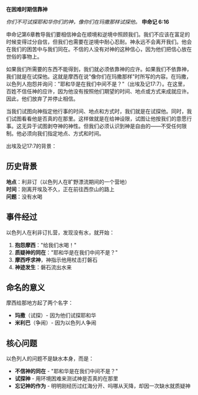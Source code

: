 

**在困难时期信靠神**

_你们不可试探耶和华你们的神，像你们在玛撒那样试探他。_ **申命记 6:16**

申命记第6章教导我们要相信神会在顺境和逆境中照顾我们。我们不应该在富足的时候变得过分自信，但我们也需要在逆境中耐心忍耐。神永远不会离开我们。他会在我们的困苦中与我们同在。不信的人没有对神的这种信心，因为他们把信心放在世俗的事物上。

如果我们所需要的东西不能得到，我们就必须依靠神的应许。如果我们不依靠神，我们就是在试探他。这就是摩西在说"像你们在玛撒那样"时所写的内容。在玛撒，以色列人抱怨并询问："耶和华是在我们中间不是？"（出埃及记17:7）。在这里，百姓不信任神的应许，因为他没有按照他们期望的时间、地点或方式来成就应许。因此，他们放弃了并停止相信。

当我们试图向神指定他行事的时间、地点和方式时，我们就是在试探他。同时，我们试图看看他是否真的在那里。这样做就是在给神设限，试图让他按我们的意愿行事。这无异于试图剥夺神的神性。但我们必须认识到神是自由的——不受任何限制。他必须向我们指定地点、方式和时间。

出埃及记17:7的背景：

## 历史背景

**地点**：利非订（以色列人在旷野漂流期间的一个营地）  
**时间**：刚离开埃及不久，正在前往西奈山的路上  
**问题**：没有水喝

## 事件经过

以色列人在利非订扎营，发现没有水，就开始：

1. **抱怨摩西**："给我们水喝！"
2. **质疑神的同在**："耶和华是在我们中间不是？"
3. **摩西呼求神**，神指示他用杖击打磐石
4. **神迹发生**：磐石流出水来

## 命名的意义

摩西给那地方起了两个名字：

- **玛撒**（试探）- 因为他们试探耶和华
- **米利巴**（争闹）- 因为以色列人争闹

## 核心问题

以色列人的问题不是缺水本身，而是：

- **不信神的同在** - "耶和华是在我们中间不是？"
- **试探神** - 用环境困难来测试神是否真的在那里
- **忘记神的作为** - 明明刚经历过红海分开、吗哪从天降，却因一次缺水就质疑神

